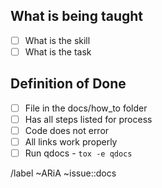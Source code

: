 <!--
Documentation How-to Issue Template

This template is to be used when a new feature has been completed. \
How-tos are currently optional (on a as-needed basis) and should reside in the docs/how_to folder.\
All new features should have at least a tutorial, concept page, and reference page. How-tos are optional.
-->

## What is being taught

<!-- How-tos are used to explain how to apply a skill to a **specific** task step by step. -->
- [ ] What is the skill
- [ ] What is the task

## Definition of Done

- [ ] File in the docs/how_to folder
- [ ] Has all steps listed for process
- [ ] Code does not error
- [ ] All links work properly
- [ ] Run qdocs - `tox -e qdocs` <!-- has been run in terminal before pushing to gitlab -->

/label ~ARiA ~issue::docs